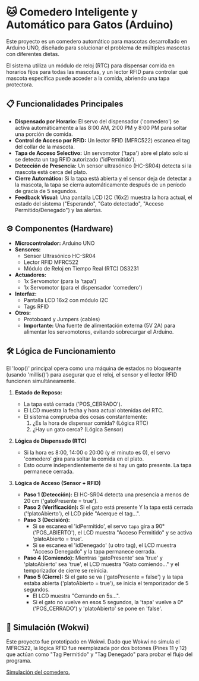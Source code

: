 # 🐱 Comedero Inteligente y Automático para Gatos (Arduino)

Este proyecto es un comedero automático para mascotas desarrollado en Arduino UNO, diseñado para solucionar el problema de múltiples mascotas con diferentes dietas.

El sistema utiliza un módulo de reloj (RTC) para dispensar comida en horarios fijos para todas las mascotas, y un lector RFID para controlar qué mascota específica puede acceder a la comida, abriendo una tapa protectora.


## 📋 Funcionalidades Principales

* **Dispensado por Horario:** El servo del dispensador ('comedero') se activa automáticamente a las 8:00 AM, 2:00 PM y 8:00 PM para soltar una porción de comida.
* **Control de Acceso por RFID:** Un lector RFID (MFRC522) escanea el tag del collar de la mascota.
* **Tapa de Acceso Selectivo:** Un servomotor ('tapa') abre el plato solo si se detecta un tag RFID autorizado ('idPermitido').
* **Detección de Presencia:** Un sensor ultrasónico (HC-SR04) detecta si la mascota está cerca del plato.
* **Cierre Automático:** Si la tapa está abierta y el sensor deja de detectar a la mascota, la tapa se cierra automáticamente después de un período de gracia de 5 segundos.
* **Feedback Visual:** Una pantalla LCD I2C (16x2) muestra la hora actual, el estado del sistema ("Esperando", "Gato detectado", "Acceso Permitido/Denegado") y las alertas.

## ⚙️ Componentes (Hardware)

* **Microcontrolador:** Arduino UNO
* **Sensores:**
    * Sensor Ultrasónico HC-SR04
    * Lector RFID MFRC522
    * Módulo de Reloj en Tiempo Real (RTC) DS3231
* **Actuadores:**
    * 1x Servomotor (para la 'tapa')
    * 1x Servomotor (para el dispensador 'comedero')
* **Interfaz:**
    * Pantalla LCD 16x2 con módulo I2C
    * Tags RFID
* **Otros:**
    * Protoboard y Jumpers (cables)
    * **Importante:** Una fuente de alimentación externa (5V 2A) para alimentar los servomotores, evitando sobrecargar el Arduino.

## 🛠️ Lógica de Funcionamiento

El 'loop()' principal opera como una máquina de estados no bloqueante (usando 'millis()') para asegurar que el reloj, el sensor y el lector RFID funcionen simultáneamente.

1.  **Estado de Reposo:**
    * La tapa está cerrada ('POS_CERRADO').
    * El LCD muestra la fecha y hora actual obtenidas del RTC.
    * El sistema comprueba dos cosas constantemente:
        1.  ¿Es la hora de dispensar comida? (Lógica RTC)
        2.  ¿Hay un gato cerca? (Lógica Sensor)

2.  **Lógica de Dispensado (RTC)**
    * Si la hora es 8:00, 14:00 o 20:00 (y el minuto es 0), el servo 'comedero' gira para soltar la comida en el plato.
    * Esto ocurre independientemente de si hay un gato presente. La tapa permanece cerrada.

3.  **Lógica de Acceso (Sensor + RFID)**
    * **Paso 1 (Detección):** El HC-SR04 detecta una presencia a menos de 20 cm ('gatoPresente = true').
    * **Paso 2 (Verificación):** Si el gato está presente Y la tapa está cerrada ('!platoAbierto'), el LCD pide "Acerque el tag...".
    * **Paso 3 (Decisión):**
        * Si se escanea el 'idPermitido', el servo `tapa` gira a 90° ('POS_ABIERTO'), el LCD muestra "Acceso Permitido" y se activa 'platoAbierto = true'.
        * Si se escanea el 'idDenegado' (u otro tag), el LCD muestra "Acceso Denegado" y la tapa permanece cerrada.
    * **Paso 4 (Comiendo):** Mientras 'gatoPresente' sea 'true' y 'platoAbierto' sea 'true', el LCD muestra "Gato comiendo..." y el temporizador de cierre se reinicia.
    * **Paso 5 (Cierre):** Si el gato se va ('gatoPresente = false') y la tapa estaba abierta ('platoAbierto = true'), se inicia el temporizador de 5 segundos.
        * El LCD muestra "Cerrando en 5s...".
        * Si el gato no vuelve en esos 5 segundos, la 'tapa' vuelve a 0° ('POS_CERRADO') y 'platoAbierto' se pone en 'false'.


## 🧪 Simulación (Wokwi)

Este proyecto fue prototipado en Wokwi. Dado que Wokwi no simula el MFRC522, la lógica RFID fue reemplazada por dos botones (Pines 11 y 12) que actúan como "Tag Permitido" y "Tag Denegado" para probar el flujo del programa.

[Simulación del comedero.](https://wokwi.com/projects/446162678391447553)
